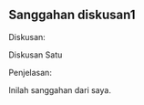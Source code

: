 Sanggahan diskusan1
---
Diskusan: <p>Diskusan Satu</p>

Penjelasan:
<p>Inilah sanggahan dari saya.</p>